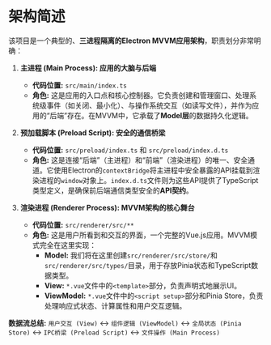 # 架构简述

该项目是一个典型的、**三进程隔离的Electron MVVM应用架构**，职责划分非常明确：

1. **主进程 (Main Process): 应用的大脑与后端**
   - **代码位置:** `src/main/index.ts`
   - **角色:** 这是应用的入口点和核心控制器。它负责创建和管理窗口、处理系统级事件（如关闭、最小化）、与操作系统交互（如读写文件），并作为应用的“后端”存在。在MVVM中，它承载了**Model层**的数据持久化逻辑。

2. **预加载脚本 (Preload Script): 安全的通信桥梁**
   - **代码位置:** `src/preload/index.ts` 和 `src/preload/index.d.ts`
   - **角色:** 这是连接“后端”（主进程）和“前端”（渲染进程）的唯一、安全通道。它使用Electron的`contextBridge`将主进程中安全暴露的API挂载到渲染进程的`window`对象上。`index.d.ts`文件则为这些API提供了TypeScript类型定义，是确保前后端通信类型安全的**API契约**。

3. **渲染进程 (Renderer Process): MVVM架构的核心舞台**
   - **代码位置:** `src/renderer/src/**`
   - **角色:** 这是用户所看到和交互的界面，一个完整的Vue.js应用。MVVM模式完全在这里实现：
     - **Model:** 我们将在这里创建`src/renderer/src/store/`和`src/renderer/src/types/`目录，用于存放Pinia状态和TypeScript数据类型。
     - **View:** `*.vue`文件中的`<template>`部分，负责声明式地展示UI。
     - **ViewModel:** `*.vue`文件中的`<script setup>`部分和Pinia Store，负责处理响应式状态、计算属性和用户交互逻辑。

**数据流总结:**
`用户交互 (View)` ↔ `组件逻辑 (ViewModel)` ↔ `全局状态 (Pinia Store)` ↔ `IPC桥梁 (Preload Script)` ↔ `文件操作 (Main Process)`

